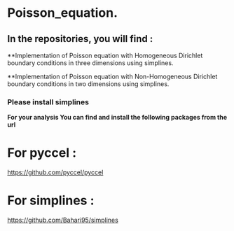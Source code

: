 # Poisson_equation.
## In the repositories, you will find :

**Implementation of Poisson equation with Homogeneous Dirichlet boundary conditions in three dimensions using simplines.


**Implementation of Poisson equation with Non-Homogeneous Dirichlet boundary conditions in two dimensions using simplines.

### Please install simplines

**For your analysis You can find and install the following packages from the url**

# For pyccel : 

  https://github.com/pyccel/pyccel

# For simplines : 

  https://github.com/Bahari95/simplines

